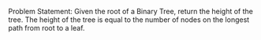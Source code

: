 Problem Statement: Given the root of a Binary Tree, return the height of the tree. The height of the tree is equal to the number of nodes on the longest path from root to a leaf.